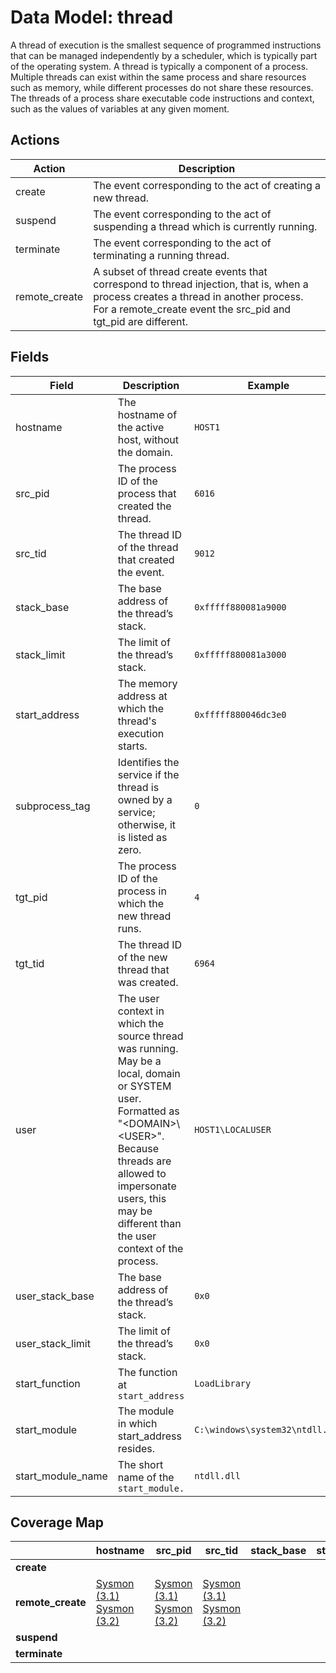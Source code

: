 # Data Model: thread
A thread of execution is the smallest sequence of programmed instructions that can be managed independently by a scheduler, which is typically part of the operating system. A thread is typically a component of a process. Multiple threads can exist within the same process and share resources such as memory, while different processes do not share these resources. The threads of a process share executable code instructions and context, such as the values of variables at any given moment.

## Actions

|Action|Description|
|---|---|
|create|The event corresponding to the act of creating a new thread.|
|suspend|The event corresponding to the act of suspending a thread which is currently running.|
|terminate|The event corresponding to the act of terminating a running thread.|
|remote_create|A subset of thread create events that correspond to thread injection, that is, when a process creates a thread in another process. For a remote_create event the src_pid and tgt_pid are different.|

## Fields

|Field|Description|Example|
|---|---|---|
|hostname|The hostname of the active host, without the domain.|`HOST1`
|src_pid|The process ID of the process that created the thread.|`6016`
|src_tid|The thread ID of the thread that created the event.|`9012`
|stack_base|The base address of the thread’s stack.|`0xfffff880081a9000`
|stack_limit|The limit of the thread’s stack.|`0xfffff880081a3000`
|start_address|The memory address at which the thread's execution starts.|`0xfffff880046dc3e0`
|subprocess_tag|Identifies the service if the thread is owned by a service; otherwise, it is listed as zero.|`0`
|tgt_pid|The process ID of the process in which the new thread runs.|`4`
|tgt_tid|The thread ID of the new thread that was created.|`6964`
|user|The user context in which the source thread was running. May be a local, domain or SYSTEM user. Formatted as "\<DOMAIN>\\\<USER>". Because threads are allowed to impersonate users, this may be different than the user context of the process.|`HOST1\LOCALUSER`
|user_stack_base|The base address of the thread’s stack.|`0x0`
|user_stack_limit|The limit of the thread’s stack.|`0x0`
|start_function|The function at `start_address`|`LoadLibrary`
|start_module|The module in which start_address resides.|`C:\windows\system32\ntdll.dll`
|start_module_name|The short name of the `start_module.`|`ntdll.dll`

## Coverage Map

| | **hostname** | **src_pid** | **src_tid** | **stack_base** | **stack_limit** | **start_address** | **start_function** | **start_module** | **start_module_name** | **subprocess_tag** | **tgt_pid** | **tgt_tid** | **user** | **user_stack_base** | **user_stack_limit** |
|---|---|---|---|---|---|---|---|---|---|---|---|---|---|---|---|
| **create** | | | | | | | | | | | | | | | |
| **remote_create** | [Sysmon (3.1)]( ../sensors/sysmon_3.1.md) [Sysmon (3.2)]( ../sensors/sysmon_3.2.md) | [Sysmon (3.1)]( ../sensors/sysmon_3.1.md) [Sysmon (3.2)]( ../sensors/sysmon_3.2.md) | [Sysmon (3.1)]( ../sensors/sysmon_3.1.md) [Sysmon (3.2)]( ../sensors/sysmon_3.2.md) | | | [Sysmon (3.1)]( ../sensors/sysmon_3.1.md) [Sysmon (3.2)]( ../sensors/sysmon_3.2.md) | [Sysmon (3.1)]( ../sensors/sysmon_3.1.md) [Sysmon (3.2)]( ../sensors/sysmon_3.2.md) | [Sysmon (3.1)]( ../sensors/sysmon_3.1.md) [Sysmon (3.2)]( ../sensors/sysmon_3.2.md) | [Sysmon (3.1)]( ../sensors/sysmon_3.1.md) [Sysmon (3.2)]( ../sensors/sysmon_3.2.md) | |[Sysmon (3.1)]( ../sensors/sysmon_3.1.md) [Sysmon (3.2)]( ../sensors/sysmon_3.2.md) |[Sysmon (3.1)]( ../sensors/sysmon_3.1.md) [Sysmon (3.2)]( ../sensors/sysmon_3.2.md)|[Sysmon (3.1)]( ../sensors/sysmon_3.1.md) [Sysmon (3.2)]( ../sensors/sysmon_3.2.md) | | |
| **suspend** | | | | | | | | | | | | | | | |
| **terminate** | | | | | | | | | | | | | | | |